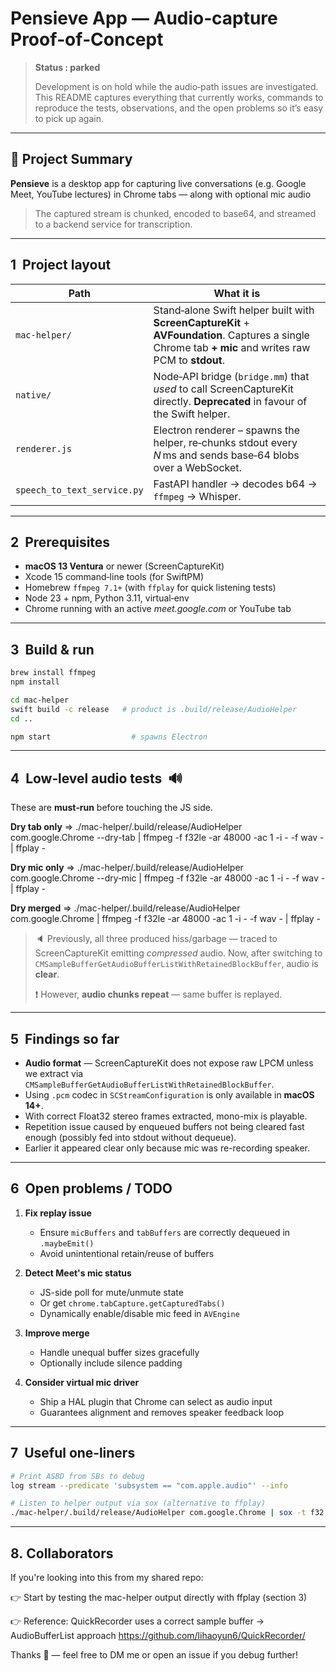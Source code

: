 # Pensieve App — Audio‑capture Proof‑of‑Concept

> **Status : parked**
>
> Development is on hold while the audio‑path issues are investigated. This
> README captures everything that currently works, commands to reproduce the
> tests, observations, and the open problems so it’s easy to pick up again.

---

## 🧠 Project Summary

**Pensieve** is a desktop app for capturing live conversations (e.g. Google Meet, YouTube lectures) in Chrome tabs — along with optional mic audio

> The captured stream is chunked, encoded to base64, and streamed to a backend service for transcription.

---

## 1  Project layout

| Path                        | What it is                                                                                                                                            |
| --------------------------- | ----------------------------------------------------------------------------------------------------------------------------------------------------- |
| `mac-helper/`               | Stand‑alone Swift helper built with **ScreenCaptureKit** + **AVFoundation**. Captures a single Chrome tab **+ mic** and writes raw PCM to **stdout**. |
| `native/`                   | Node‑API bridge (`bridge.mm`) that *used* to call ScreenCaptureKit directly. **Deprecated** in favour of the Swift helper.                            |
| `renderer.js`               | Electron renderer – spawns the helper, re‑chunks stdout every *N* ms and sends base‑64 blobs over a WebSocket.                                        |
| `speech_to_text_service.py` | FastAPI handler → decodes b64 → `ffmpeg` → Whisper.                                                                                                   |

---

## 2  Prerequisites

* **macOS 13 Ventura** or newer (ScreenCaptureKit)
* Xcode 15 command‑line tools (for SwiftPM)
* Homebrew `ffmpeg 7.1+` (with `ffplay` for quick listening tests)
* Node 23 + npm, Python 3.11, virtual‑env
* Chrome running with an active *meet.google.com* or YouTube tab

---

## 3  Build & run

```bash
brew install ffmpeg
npm install

cd mac-helper
swift build -c release   # product is .build/release/AudioHelper
cd ..

npm start                  # spawns Electron
```

---

## 4  Low‑level audio tests   🔊

These are **must‑run** before touching the JS side.

**Dry tab only** => ./mac-helper/.build/release/AudioHelper com.google.Chrome --dry-tab | ffmpeg -f f32le -ar 48000 -ac 1 -i - -f wav - | ffplay -

**Dry mic only** => ./mac-helper/.build/release/AudioHelper com.google.Chrome --dry‑mic | ffmpeg -f f32le -ar 48000 -ac 1 -i - -f wav - | ffplay -

**Dry merged** => ./mac-helper/.build/release/AudioHelper com.google.Chrome | ffmpeg -f f32le -ar 48000 -ac 1 -i - -f wav - | ffplay -

> 🔈 Previously, all three produced hiss/garbage — traced to ScreenCaptureKit
> emitting *compressed* audio. Now, after switching to
> `CMSampleBufferGetAudioBufferListWithRetainedBlockBuffer`, audio is **clear**.
>
> ❗ However, **audio chunks repeat** — same buffer is replayed.

---

## 5  Findings so far

* **Audio format** — ScreenCaptureKit does not expose raw LPCM unless we
  extract via `CMSampleBufferGetAudioBufferListWithRetainedBlockBuffer`.
* Using `.pcm` codec in `SCStreamConfiguration` is only available in **macOS 14+**.
* With correct Float32 stereo frames extracted, mono-mix is playable.
* Repetition issue caused by enqueued buffers not being cleared fast enough
  (possibly fed into stdout without dequeue).
* Earlier it appeared clear only because mic was re-recording speaker.

---

## 6  Open problems / TODO

1. **Fix replay issue**

   * Ensure `micBuffers` and `tabBuffers` are correctly dequeued in `.maybeEmit()`
   * Avoid unintentional retain/reuse of buffers

2. **Detect Meet's mic status**

   * JS-side poll for mute/unmute state
   * Or get `chrome.tabCapture.getCapturedTabs()`
   * Dynamically enable/disable mic feed in `AVEngine`

3. **Improve merge**

   * Handle unequal buffer sizes gracefully
   * Optionally include silence padding

4. **Consider virtual mic driver**

   * Ship a HAL plugin that Chrome can select as audio input
   * Guarantees alignment and removes speaker feedback loop

---

## 7  Useful one‑liners

```bash
# Print ASBD from SBs to debug
log stream --predicate 'subsystem == "com.apple.audio"' --info

# Listen to helper output via sox (alternative to ffplay)
./mac-helper/.build/release/AudioHelper com.google.Chrome | sox -t f32 -r 48k -c1 - -d
```

---

## 8. Collaborators
If you're looking into this from my shared repo:

👉 Start by testing the mac-helper output directly with ffplay (section 3)

👉 Reference: QuickRecorder uses a correct sample buffer → AudioBufferList approach
https://github.com/lihaoyun6/QuickRecorder/

Thanks 🙏 — feel free to DM me or open an issue if you debug further!